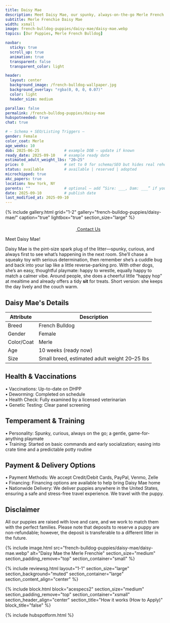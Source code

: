 ```yaml
---
title: Daisy Mae
description: Meet Daisy Mae, our spunky, always-on-the-go Merle French Bulldog puppy and a wonderful playmate.
subtitle: Merle Frenchie Daisy Mae
width: xsmall
image: french-bulldog-puppies/daisy-mae/daisy-mae.webp
topics: [Our Puppies, Merle French Bulldog]

navbar:
  sticky: true
  scroll_up: true
  animation: true
  transparent: false
  transparent_color: light

header:
  layout: center
  background_image: /french-bulldog-wallpaper.jpg
  background_overlay: "rgba(0, 0, 0, 0.07)"
  color: light
  header_size: medium

parallax: false
permalink: /french-bulldog-puppies/daisy-mae
hubspotneeded: true
chat: true

# — Schema + SEO/Listing Triggers —
gender: Female
color_coat: Merle
age_weeks: 10
dob: 2025-06-25           # example DOB — update if known
ready_date: 2025-09-10    # example ready date
estimated_adult_weight_lbs: "20–25"
price: 0                  # set to 0 for schema/SEO but hides real rehoming fee
status: available         # available | reserved | adopted
microchipped: true
akc_papers: true
location: New York, NY
parents: ""               # optional — add “Sire: ___, Dam: ___” if you like
date: 2025-09-10          # publish date
last_modified_at: 2025-09-10
---
```



{% include gallery.html
grid="1-2"
gallery="french-bulldog-puppies/daisy-mae/"
caption="true"
lightbox="true"
section_size="large"
%}

<center><a class="uk-button uk-button-danger uk-border-pill uk-button-xlarge my-border-rounded" href="tel:212-739-0182">
    <span data-uk-icon="phone" class="uk-icon">
        <svg width="20" height="20" viewBox="0 0 20 20" xmlns="http://www.w3.org/2000/svg"></svg>
    </span>
    Contact Us
</a>
</center>

Meet Daisy Mae!

Daisy Mae is the pint-size spark plug of the litter—spunky, curious, and always first to see what’s happening in the next room. She’ll chase a squeaky toy with serious determination, then remember she’s a cuddle bug and back into your lap like a little reverse-parking pro. With other dogs, she’s an easy, thoughtful playmate: happy to wrestle, equally happy to match a calmer vibe. Around people, she does a cheerful little “happy hop” at mealtime and already offers a tidy **sit** for treats. Short version: she keeps the day lively and the couch warm.

## Daisy Mae's Details

| Attribute       | Description                                  |
| --------------- | -------------------------------------------- |
| Breed           | French Bulldog                               |
| Gender          | Female                                       |
| Color/Coat      | Merle                                        |
| Age             | 10 weeks (ready now)                         |
| Size            | Small breed, estimated adult weight 20–25 lbs |


## Health & Vaccinations

  • Vaccinations: Up-to-date on DHPP  
  • Deworming: Completed on schedule  
  • Health Check: Fully examined by a licensed veterinarian  
  • Genetic Testing: Clear panel screening

## Temperament & Training

  • Personality: Spunky, curious, always on the go; a gentle, game-for-anything playmate  
  • Training: Started on basic commands and early socialization; easing into crate time and a predictable potty routine

## Payment & Delivery Options

  • Payment Methods: We accept Credit/Debit Cards, PayPal, Venmo, Zelle  
  • Financing: Financing options are available to help bring Daisy Mae home  
  • Nationwide Delivery: We deliver puppies anywhere in the United States, ensuring a safe and stress-free travel experience. We travel with the puppy.

## Disclaimer

All our puppies are raised with love and care, and we work to match them with the perfect families. Please note that deposits to reserve a puppy are non-refundable; however, the deposit is transferable to a different litter in the future.

{% include image.html
src="french-bulldog-puppies/daisy-mae/daisy-mae.webp"
alt="Daisy Mae the Merle Frenchie"
section_size="medium"
section_padding_remove="top"
section_container="small"
%}

{% include reviewsg.html
layout="1-1"
section_size="large"
section_background="muted"
section_container="large"
section_content_align="center"
%}

{% include block.html
block="acespecs2"
section_size="medium"
section_padding_remove="top"
section_container="xsmall"
section_header_align="center"
section_title="How it works (How to Apply)"
block_title="false"
%}

{% include hubspotform.html %}
<script type="application/ld+json">
{
  "@context": "https://schema.org",
  "@type": "Product",
  "name": "{{ page.title }} — French Bulldog Puppy",
  "description": "{{ page.description | strip_newlines | escape }}",
  "image": [
    "{{ site.url }}{{ site.baseurl }}/{{ page.image }}"
  ],
  "sku": "{{ page.permalink | split: '/' | last }}",
  "brand": {
    "@type": "Brand",
    "name": "Ethical Frenchie"
  },
  "category": "Pets",
  "color": "{{ page.color_coat | default: '' }}",
  "gender": "{{ page.gender | default: '' }}",
  "weight": {
    "@type": "QuantitativeValue",
    "unitCode": "LBR",
    "minValue": 20,
    "maxValue": 25
  },
  "additionalProperty": [
    {
      "@type": "PropertyValue",
      "name": "Vaccinations",
      "value": "Up-to-date on DHPP"
    },
    {
      "@type": "PropertyValue",
      "name": "Deworming",
      "value": "Completed on schedule"
    },
    {
      "@type": "PropertyValue",
      "name": "Veterinary Health Check",
      "value": "Fully examined by a licensed veterinarian"
    },
    {
      "@type": "PropertyValue",
      "name": "Genetic Testing",
      "value": "Clear panel screening"
    },
    {
      "@type": "PropertyValue",
      "name": "Microchip",
      "value": "{% if page.microchipped %}Yes{% else %}No{% endif %}"
    },
    {
      "@type": "PropertyValue",
      "name": "AKC Papers",
      "value": "{% if page.akc_papers %}Yes{% else %}No{% endif %}"
    }
  ],
  "offers": {
    "@type": "Offer",
    "url": "{{ site.url }}{{ page.permalink }}",
    "priceCurrency": "USD",
    "price": "{{ page.price | default: 0 }}",
    "availability": "https://schema.org/{% if page.status == 'available' %}InStock{% elsif page.status == 'reserved' %}PreOrder{% else %}SoldOut{% endif %}",
    "seller": {
      "@type": "Organization",
      "name": "Ethical Frenchie",
      "url": "{{ site.url }}",
      "telephone": "+1-212-739-0182",
      "address": {
        "@type": "PostalAddress",
        "addressLocality": "New York",
        "addressRegion": "NY",
        "addressCountry": "US"
      }
    }
  },
  "datePublished": "{{ page.date | date_to_xmlschema }}",
  "dateModified": "{% if page.last_modified_at %}{{ page.last_modified_at | date_to_xmlschema }}{% else %}{{ page.date | date_to_xmlschema }}{% endif %}"
}
</script>

